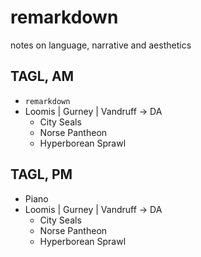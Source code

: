 # remarkdown 

notes on language, narrative and aesthetics

## TAGL, AM

* `remarkdown`
* Loomis | Gurney | Vandruff →  DA
    - City Seals
    - Norse Pantheon
    - Hyperborean Sprawl

## TAGL, PM 

* Piano
* Loomis | Gurney | Vandruff →  DA
    - City Seals
    - Norse Pantheon
    - Hyperborean Sprawl

